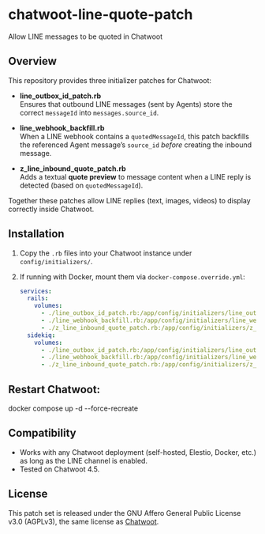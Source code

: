 # chatwoot-line-quote-patch
Allow LINE messages to be quoted in Chatwoot

## Overview
This repository provides three initializer patches for Chatwoot:

- **line_outbox_id_patch.rb**  
  Ensures that outbound LINE messages (sent by Agents) store the correct `messageId` into `messages.source_id`.

- **line_webhook_backfill.rb**  
  When a LINE webhook contains a `quotedMessageId`, this patch backfills the referenced Agent message’s `source_id` *before* creating the inbound message.

- **z_line_inbound_quote_patch.rb**  
  Adds a textual **quote preview** to message content when a LINE reply is detected (based on `quotedMessageId`).

Together these patches allow LINE replies (text, images, videos) to display correctly inside Chatwoot.

## Installation
1. Copy the `.rb` files into your Chatwoot instance under `config/initializers/`.
2. If running with Docker, mount them via `docker-compose.override.yml`:

   ```yaml
   services:
     rails:
       volumes:
         - ./line_outbox_id_patch.rb:/app/config/initializers/line_outbox_id_patch.rb:ro
         - ./line_webhook_backfill.rb:/app/config/initializers/line_webhook_backfill.rb:ro
         - ./z_line_inbound_quote_patch.rb:/app/config/initializers/z_line_inbound_quote_patch.rb:ro
     sidekiq:
       volumes:
         - ./line_outbox_id_patch.rb:/app/config/initializers/line_outbox_id_patch.rb:ro
         - ./line_webhook_backfill.rb:/app/config/initializers/line_webhook_backfill.rb:ro
         - ./z_line_inbound_quote_patch.rb:/app/config/initializers/z_line_inbound_quote_patch.rb:ro

## Restart Chatwoot:
docker compose up -d --force-recreate

## Compatibility
- Works with any Chatwoot deployment (self-hosted, Elestio, Docker, etc.) as long as the LINE channel is enabled.
- Tested on Chatwoot 4.5.

## License
This patch set is released under the GNU Affero General Public License v3.0 (AGPLv3),
the same license as [Chatwoot](https://github.com/chatwoot/chatwoot).
